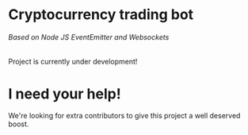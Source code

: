 # Cryptocurrency trading bot
###### Based on Node JS EventEmitter and Websockets

Project is currently under development!

# I need your help!
We're looking for extra contributors to give this project a well deserved boost.
